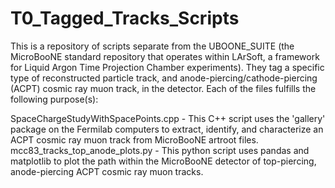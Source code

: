 # T0_Tagged_Tracks_Scripts
This is a repository of scripts separate from the UBOONE_SUITE (the MicroBooNE standard repository that operates within LArSoft, a framework for Liquid Argon Time Projection Chamber experiments).  They tag a specific type of reconstructed particle track, and anode-piercing/cathode-piercing (ACPT) cosmic ray muon track, in the detector. Each of the files fulfills the following purpose(s):

SpaceChargeStudyWithSpacePoints.cpp - This C++ script uses the 'gallery' package on the Fermilab computers to extract, identify, and characterize an ACPT cosmic ray muon track from MicroBooNE artroot files.
mcc83_tracks_top_anode_plots.py - This python script uses pandas and matplotlib to plot the path within the MicroBooNE detector of top-piercing, anode-piercing ACPT cosmic ray muon tracks.
